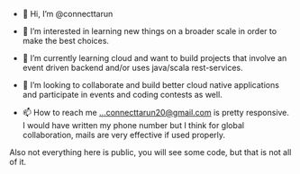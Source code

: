 - 👋 Hi, I’m @connecttarun
- 👀 I’m interested in learning new things on a broader scale in order to make the best choices.
- 🌱 I’m currently learning cloud and want to build projects that involve an event driven backend and/or uses java/scala rest-services.
- 💞️ I’m looking to collaborate and build better cloud native applications and participate in events and coding contests as well. 
     
- 📫 How to reach me ...connecttarun20@gmail.com is pretty responsive. I would have written my phone number but I think for global collaboration, 
mails are very effective if used properly.

Also not everything here is public, you will see some code, but that is not all of it.
<!---
connecttarun/connecttarun is a ✨ special ✨ repository because its `README.md` (this file) appears on your GitHub profile.
You can click the Preview link to take a look at your changes.
--->
